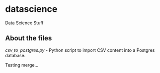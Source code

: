 # datascience
Data Science Stuff

## About the files

*csv_to_postgres.py* - Python script to import CSV content into a Postgres database.

Testing merge...
